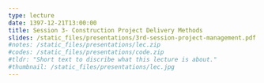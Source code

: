 ```yaml
---
type: lecture
date: 1397-12-21T13:00:00
title: Session 3- Construction Project Delivery Methods
slides: /static_files/presentations/3rd-session-project-management.pdf
#notes: /static_files/presentations/lec.zip
#codes: /static_files/presentations/code.zip
#tldr: "Short text to discribe what this lecture is about."
#thumbnail: /static_files/presentations/lec.jpg
---
```

